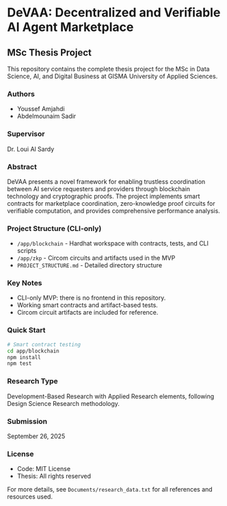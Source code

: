 # DeVAA: Decentralized and Verifiable AI Agent Marketplace

## MSc Thesis Project

This repository contains the complete thesis project for the MSc in Data Science, AI, and Digital Business at GISMA University of Applied Sciences.

### Authors
- Youssef Amjahdi
- Abdelmounaim Sadir

### Supervisor
Dr. Loui Al Sardy

### Abstract
DeVAA presents a novel framework for enabling trustless coordination between AI service requesters and providers through blockchain technology and cryptographic proofs. The project implements smart contracts for marketplace coordination, zero-knowledge proof circuits for verifiable computation, and provides comprehensive performance analysis.

### Project Structure (CLI-only)
- `/app/blockchain` - Hardhat workspace with contracts, tests, and CLI scripts
- `/app/zkp` - Circom circuits and artifacts used in the MVP
- `PROJECT_STRUCTURE.md` - Detailed directory structure

### Key Notes
- CLI-only MVP: there is no frontend in this repository.
- Working smart contracts and artifact-based tests.
- Circom circuit artifacts are included for reference.

### Quick Start
```bash
# Smart contract testing
cd app/blockchain
npm install
npm test

```

### Research Type
Development-Based Research with Applied Research elements, following Design Science Research methodology.

### Submission
September 26, 2025

### License
- Code: MIT License
- Thesis: All rights reserved

For more details, see `Documents/research_data.txt` for all references and resources used.
